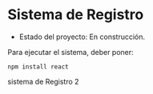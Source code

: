 <h1> Sistema de Registro </h1>

- Estado del proyecto: En construcción.

Para ejecutar el sistema, deber poner: 

``` npm install react ```

sistema de Registro 2
